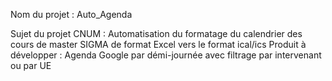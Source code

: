 Nom du projet : Auto_Agenda 

Sujet du projet CNUM : Automatisation du formatage du calendrier des cours de master SIGMA de format Excel vers le format ical/ics
Produit à développer : Agenda Google par démi-journée avec filtrage par intervenant ou par UE 

